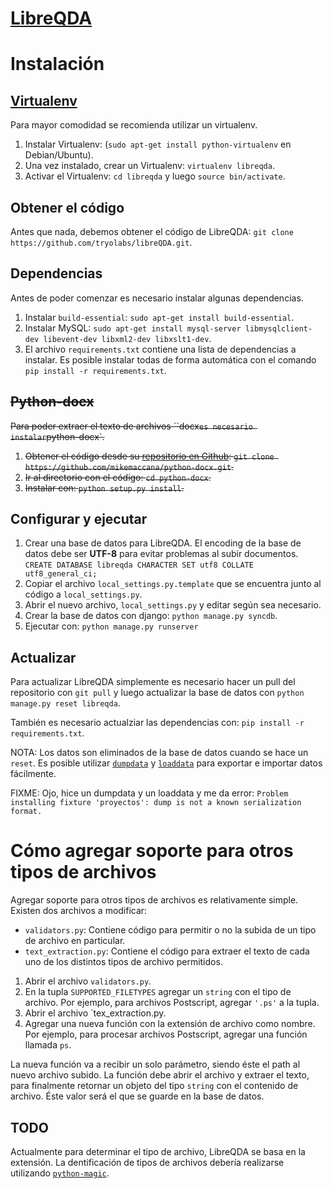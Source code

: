 [LibreQDA](https://github.com/tryolabs/libreQDA)
================================================

Instalación
===========

[Virtualenv](https://pypi.python.org/pypi/virtualenv)
------------------------------------------------------
Para mayor comodidad se recomienda utilizar un virtualenv.

1. Instalar Virtualenv: (`sudo apt-get install python-virtualenv` en Debian/Ubuntu).
2. Una vez instalado, crear un Virtualenv: `virtualenv libreqda`.
3. Activar el Virtualenv: `cd libreqda` y luego `source bin/activate`.

Obtener el código
-----------------
Antes que nada, debemos obtener el código de LibreQDA: `git clone https://github.com/tryolabs/libreQDA.git`.

Dependencias
------------
Antes de poder comenzar es necesario instalar algunas dependencias.

1. Instalar `build-essential`: `sudo apt-get install build-essential`.
2. Instalar MySQL: `sudo apt-get install mysql-server libmysqlclient-dev libevent-dev libxml2-dev libxslt1-dev`.
3. El archivo `requirements.txt` contiene una lista de dependencias a instalar. Es posible instalar todas de forma automática con el comando `pip install -r requirements.txt`.

~~Python-docx~~
-----------
~~Para poder extraer el texto de archivos ``docx` es necesario instalar `python-docx`.~~

1. ~~Obtener el código desde su [repositorio en Github](https://github.com/mikemaccana/python-docx): `git clone https://github.com/mikemaccana/python-docx.git`.~~
2. ~~Ir al directorio con el código: `cd python-docx`.~~
3. ~~Instalar con: `python setup.py install`.~~

Configurar y ejecutar
---------------------
1. Crear una base de datos para LibreQDA. El encoding de la base de datos debe ser **UTF-8** para evitar problemas al subir documentos.
  `CREATE DATABASE libreqda CHARACTER SET utf8 COLLATE utf8_general_ci;`
2. Copiar el archivo `local_settings.py.template` que se encuentra junto al código a `local_settings.py`.
3. Abrir el nuevo archivo, `local_settings.py` y editar según sea necesario.
4. Crear la base de datos con django: `python manage.py syncdb`.
5. Ejecutar con: `python manage.py runserver`

Actualizar
----------
Para actualizar LibreQDA simplemente es necesario hacer un pull del repositorio con `git pull` y luego actualizar la base de datos con `python manage.py reset libreqda`.

También es necesario actualziar las dependencias con: `pip install -r requirements.txt`.

NOTA: Los datos son eliminados de la base de datos cuando se hace un `reset`. Es posible utilizar 
[`dumpdata`](https://docs.djangoproject.com/en/dev/ref/django-admin/#dumpdata-appname-appname-appname-model) y 
[`loaddata`](https://docs.djangoproject.com/en/dev/ref/django-admin/#loaddata-fixture-fixture) para exportar e importar datos fácilmente.

FIXME: Ojo, hice un dumpdata y un loaddata y me da error: `Problem installing fixture 'proyectos': dump is not a known serialization format.`

Cómo agregar soporte para otros tipos de archivos
=================================================
Agregar soporte para otros tipos de archivos es relativamente simple. Existen dos archivos a modificar:
* `validators.py`: Contiene código para permitir o no la subida de un tipo de archivo en particular.
* `text_extraction.py`: Contiene el código para extraer el texto de cada uno de los distintos tipos de archivo permitidos.

1. Abrir el archivo `validators.py`.
2. En la tupla `SUPPORTED_FILETYPES` agregar un `string` con el tipo de archivo. Por ejemplo, para archivos Postscript, agregar `'.ps'` a la tupla.
3. Abrir el archivo `tex_extraction.py.
4. Agregar una nueva función con la extensión de archivo como nombre. Por ejemplo, para procesar archivos Postscript, agregar una función llamada `ps`.

  La nueva función va a recibir un solo parámetro, siendo éste el path al nuevo archivo subido. 
  La función debe abrir el archivo y extraer el texto, para finalmente retornar un objeto del tipo `string` con el contenido de archivo. Éste valor será el que se guarde en la base de datos.

TODO
----
Actualmente para determinar el tipo de archivo, LibreQDA se basa en la extensión. La dentificación de tipos de archivos debería realizarse utilizando [`python-magic`](https://github.com/ahupp/python-magic).
